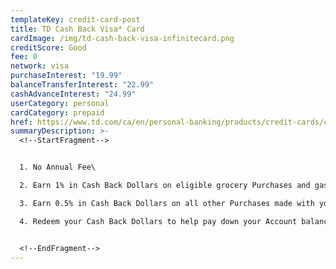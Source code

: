 ```yaml
---
templateKey: credit-card-post
title: TD Cash Back Visa* Card
cardImage: /img/td-cash-back-visa-infinitecard.png
creditScore: Good
fee: 0
network: visa
purchaseInterest: "19.99"
balanceTransferInterest: "22.99"
cashAdvanceInterest: "24.99"
userCategory: personal
cardCategory: prepaid
href: https://www.td.com/ca/en/personal-banking/products/credit-cards/cash-back/cash-back-visa-card/
summaryDescription: >-
  <!--StartFragment-->


  1. No Annual Fee\

  2. Earn 1% in Cash Back Dollars on eligible grocery Purchases and gas Purchases and on regularly recurring bill payments set up on your Account\

  3. Earn 0.5% in Cash Back Dollars on all other Purchases made with your Card\

  4. Redeem your Cash Back Dollars to help pay down your Account balance whenever you please - the choice is yours!


  <!--EndFragment-->
---
```

